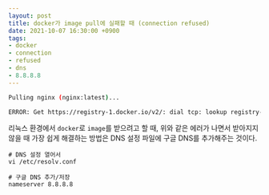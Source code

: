 ```yaml
---
layout: post
title: docker가 image pull에 실패할 때 (connection refused)
date: 2021-10-07 16:30:00 +0900
tags:
- docker
- connection
- refused
- dns
- 8.8.8.8
---
```


```sh
Pulling nginx (nginx:latest)...

ERROR: Get https://registry-1.docker.io/v2/: dial tcp: lookup registry-1.docker.io on [::1]:53: read udp [::1]:40562->[::1]:53: read: connection refused
```

리눅스 환경에서 `docker`로  `image`를 받으려고 할 때, 위와 같은 에러가 나면서 받아지지 않을 때 가장 쉽게 해결하는 방법은 DNS 설정 파일에 구글 DNS를 추가해주는 것이다.

```
# DNS 설정 열어서
vi /etc/resolv.conf

# 구글 DNS 추가/저장
nameserver 8.8.8.8
```
